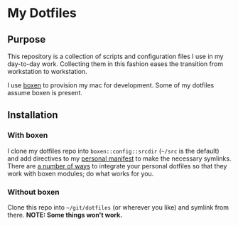 
# My Dotfiles

## Purpose
This repository is a collection of scripts and configuration files I use in my day-to-day work.
Collecting them in this fashion eases the transition from workstation to workstation.

I use [boxen](http://boxen.github.com) to provision my mac for development.
Some of my dotfiles assume boxen is present.

## Installation
### With boxen
I clone my dotfiles repo into `boxen::config::srcdir` (`~/src` is the default) and add directives to my [personal manifest](https://github.com/boxen/our-boxen/tree/master/modules/people) to make the necessary symlinks.
There are [a number of ways](https://github.com/boxen/our-boxen/issues/103) to integrate your personal dotfiles so that they work with boxen modules; do what works for you.

### Without boxen
Clone this repo into `~/git/dotfiles` (or wherever you like) and symlink from there.
**NOTE: Some things won't work.**
